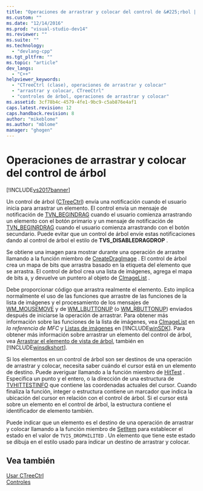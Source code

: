 ```yaml
---
title: "Operaciones de arrastrar y colocar del control de &#225;rbol | Microsoft Docs"
ms.custom: ""
ms.date: "12/14/2016"
ms.prod: "visual-studio-dev14"
ms.reviewer: ""
ms.suite: ""
ms.technology: 
  - "devlang-cpp"
ms.tgt_pltfrm: ""
ms.topic: "article"
dev_langs: 
  - "C++"
helpviewer_keywords: 
  - "CTreeCtrl (clase), operaciones de arrastrar y colocar"
  - "arrastrar y colocar, CTreeCtrl"
  - "controles de árbol, operaciones de arrastrar y colocar"
ms.assetid: 3cf78b4c-4579-4fe1-9bc9-c5ab876e4af1
caps.latest.revision: 12
caps.handback.revision: 8
author: "mikeblome"
ms.author: "mblome"
manager: "ghogen"
---
```

# Operaciones de arrastrar y colocar del control de &#225;rbol
[!INCLUDE[vs2017banner](../assembler/inline/includes/vs2017banner.md)]

Un control de árbol \([CTreeCtrl](../mfc/reference/ctreectrl-class.md)\) envía una notificación cuando el usuario inicia para arrastrar un elemento.  El control envía un mensaje de notificación de [TVN\_BEGINDRAG](http://msdn.microsoft.com/library/windows/desktop/bb773504) cuando el usuario comienza arrastrando un elemento con el botón primario y un mensaje de notificación de [TVN\_BEGINRDRAG](http://msdn.microsoft.com/library/windows/desktop/bb773509) cuando el usuario comienza arrastrando con el botón secundario.  Puede evitar que un control de árbol envíe estas notificaciones dando al control de árbol el estilo de **TVS\_DISABLEDRAGDROP** .  
  
 Se obtiene una imagen para mostrar durante una operación de arrastre llamando a la función miembro de [CreateDragImage](../Topic/CTreeCtrl::CreateDragImage.md) .  El control de árbol crea un mapa de bits que arrastra basado en la etiqueta del elemento que se arrastra.  El control de árbol crea una lista de imágenes, agrega el mapa de bits a, y devuelve un puntero al objeto de [CImageList](../mfc/reference/cimagelist-class.md) .  
  
 Debe proporcionar código que arrastra realmente el elemento.  Esto implica normalmente el uso de las funciones que arrastre de las funciones de la lista de imágenes y el procesamiento de los mensajes de [WM\_MOUSEMOVE](http://msdn.microsoft.com/library/windows/desktop/ms645616) y de [WM\_LBUTTONUP](http://msdn.microsoft.com/library/windows/desktop/ms645608) \(o [WM\_RBUTTONUP](http://msdn.microsoft.com/library/windows/desktop/ms646243)\) enviados después de iniciarse la operación de arrastrar.  Para obtener más información sobre las funciones de la lista de imágenes, vea [CImageList](../mfc/reference/cimagelist-class.md) en *la referencia de MFC* y [Listas de imágenes](http://msdn.microsoft.com/library/windows/desktop/bb761389) en [!INCLUDE[winSDK](../atl/includes/winsdk_md.md)].  Para obtener más información sobre arrastrar un elemento del control de árbol, vea [Arrastrar el elemento de vista de árbol](http://msdn.microsoft.com/library/windows/desktop/bb760017), también en [!INCLUDE[winsdkshort](../atl/reference/includes/winsdkshort_md.md)].  
  
 Si los elementos en un control de árbol son ser destinos de una operación de arrastrar y colocar, necesita saber cuándo el cursor está en un elemento de destino.  Puede averiguar llamando a la función miembro de [HitTest](../Topic/CTreeCtrl::HitTest.md) .  Especifica un punto y el entero, o la dirección de una estructura de [TVHITTESTINFO](http://msdn.microsoft.com/library/windows/desktop/bb773448) que contiene las coordenadas actuales del cursor.  Cuando finaliza la función, integer o estructura contiene un marcador que indica la ubicación del cursor en relación con el control de árbol.  Si el cursor está sobre un elemento en el control de árbol, la estructura contiene el identificador de elemento también.  
  
 Puede indicar que un elemento es el destino de una operación de arrastrar y colocar llamando a la función miembro de [SetItem](../Topic/CTreeCtrl::SetItem.md) para establecer el estado en el valor de `TVIS_DROPHILITED` .  Un elemento que tiene este estado se dibuja en el estilo usado para indicar un destino de arrastrar y colocar.  
  
## Vea también  
 [Usar CTreeCtrl](../mfc/using-ctreectrl.md)   
 [Controles](../mfc/controls-mfc.md)